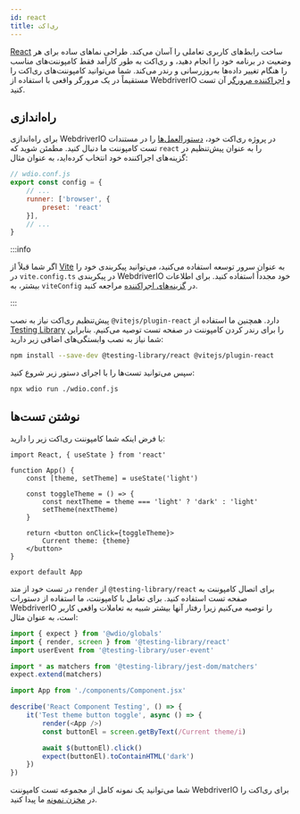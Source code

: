 ```yaml
---
id: react
title: ری‌اکت
---
```


[React](https://reactjs.org/) ساخت رابط‌های کاربری تعاملی را آسان می‌کند. طراحی نماهای ساده برای هر وضعیت در برنامه خود را انجام دهید، و ری‌اکت به طور کارآمد فقط کامپوننت‌های مناسب را هنگام تغییر داده‌ها به‌روزرسانی و رندر می‌کند. شما می‌توانید کامپوننت‌های ری‌اکت را مستقیماً در یک مرورگر واقعی با استفاده از WebdriverIO و [اجراکننده مرورگر](/docs/runner#browser-runner) آن تست کنید.

## راه‌اندازی

برای راه‌اندازی WebdriverIO در پروژه ری‌اکت خود، [دستورالعمل‌ها](/docs/component-testing#set-up) را در مستندات تست کامپوننت ما دنبال کنید. مطمئن شوید که `react` را به عنوان پیش‌تنظیم در گزینه‌های اجراکننده خود انتخاب کرده‌اید، به عنوان مثال:

```js
// wdio.conf.js
export const config = {
    // ...
    runner: ['browser', {
        preset: 'react'
    }],
    // ...
}
```

:::info

اگر شما قبلاً از [Vite](https://vitejs.dev/) به عنوان سرور توسعه استفاده می‌کنید، می‌توانید پیکربندی خود را در `vite.config.ts` در پیکربندی WebdriverIO خود مجدداً استفاده کنید. برای اطلاعات بیشتر، به `viteConfig` در [گزینه‌های اجراکننده](/docs/runner#runner-options) مراجعه کنید.

:::

پیش‌تنظیم ری‌اکت نیاز به نصب `@vitejs/plugin-react` دارد. همچنین ما استفاده از [Testing Library](https://testing-library.com/) را برای رندر کردن کامپوننت در صفحه تست توصیه می‌کنیم. بنابراین شما نیاز به نصب وابستگی‌های اضافی زیر دارید:

```sh npm2yarn
npm install --save-dev @testing-library/react @vitejs/plugin-react
```

سپس می‌توانید تست‌ها را با اجرای دستور زیر شروع کنید:

```sh
npx wdio run ./wdio.conf.js
```

## نوشتن تست‌ها

با فرض اینکه شما کامپوننت ری‌اکت زیر را دارید:

```tsx title="./components/Component.jsx"
import React, { useState } from 'react'

function App() {
    const [theme, setTheme] = useState('light')

    const toggleTheme = () => {
        const nextTheme = theme === 'light' ? 'dark' : 'light'
        setTheme(nextTheme)
    }

    return <button onClick={toggleTheme}>
        Current theme: {theme}
    </button>
}

export default App
```

در تست خود از متد `render` از `@testing-library/react` برای اتصال کامپوننت به صفحه تست استفاده کنید. برای تعامل با کامپوننت، ما استفاده از دستورات WebdriverIO را توصیه می‌کنیم زیرا رفتار آنها بیشتر شبیه به تعاملات واقعی کاربر است، به عنوان مثال:

```ts title="app.test.tsx"
import { expect } from '@wdio/globals'
import { render, screen } from '@testing-library/react'
import userEvent from '@testing-library/user-event'

import * as matchers from '@testing-library/jest-dom/matchers'
expect.extend(matchers)

import App from './components/Component.jsx'

describe('React Component Testing', () => {
    it('Test theme button toggle', async () => {
        render(<App />)
        const buttonEl = screen.getByText(/Current theme/i)

        await $(buttonEl).click()
        expect(buttonEl).toContainHTML('dark')
    })
})
```

شما می‌توانید یک نمونه کامل از مجموعه تست کامپوننت WebdriverIO برای ری‌اکت را در [مخزن نمونه](https://github.com/webdriverio/component-testing-examples/tree/main/react-typescript-vite) ما پیدا کنید.